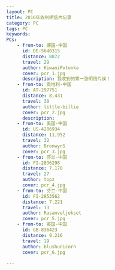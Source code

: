 ```yaml
---
layout: PC
title: 2016年收到明信片记录
category: PC
tags: PC
keywords: 
PCs: 
    - from-to: 德国-中国
      id: DE-5640315
      distance: 8872
      travel: 29
      author: KiwaniPotonka
      cover: pcr_1.jpg
      description: 我收到的第一张明信片诶！
    - from-to: 奥地利-中国
      id: AT-297751
      distance: 8,431
      travel: 30
      author: little-billie 
      cover: pcr_2.jpg
      description: 
    - from-to: 美国-中国
      id: US-4286934
      distance: 11,952
      travel: 32
      author: BronwynS
      cover: pcr_3.jpg
    - from-to: 芬兰-中国
      id: FI-2836298
      distance: 7,170
      travel: 27
      author: topz
      cover: pcr_4.jpg
    - from-to: 芬兰-中国
      id: FI-2853562
      distance: 7,221
      travel: 13
      author: Rasanveljekset 
      cover: pcr_5.jpg
    - from-to: 英国-中国
      id: GB-836423
      distance: 9,216
      travel: 19
      author: blushunicorn
      cover: pcr_6.jpg
    
---
```

